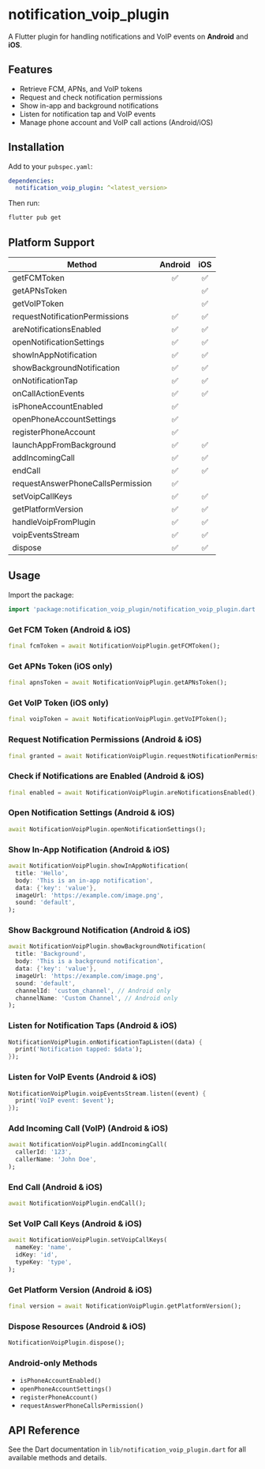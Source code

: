 # notification_voip_plugin

A Flutter plugin for handling notifications and VoIP events on **Android** and **iOS**.

## Features

- Retrieve FCM, APNs, and VoIP tokens
- Request and check notification permissions
- Show in-app and background notifications
- Listen for notification tap and VoIP events
- Manage phone account and VoIP call actions (Android/iOS)

## Installation

Add to your `pubspec.yaml`:

```yaml
dependencies:
  notification_voip_plugin: ^<latest_version>
```

Then run:

```sh
flutter pub get
```

## Platform Support

| Method                                 | Android | iOS   |
|-----------------------------------------|:-------:|:-----:|
| getFCMToken                            |   ✅    |  ✅   |
| getAPNsToken                           |         |  ✅   |
| getVoIPToken                           |         |  ✅   |
| requestNotificationPermissions          |   ✅    |  ✅   |
| areNotificationsEnabled                |   ✅    |  ✅   |
| openNotificationSettings               |   ✅    |  ✅   |
| showInAppNotification                  |   ✅    |  ✅   |
| showBackgroundNotification             |   ✅    |  ✅   |
| onNotificationTap                      |   ✅    |  ✅   |
| onCallActionEvents                     |   ✅    |  ✅   |
| isPhoneAccountEnabled                  |   ✅    |       |
| openPhoneAccountSettings               |   ✅    |       |
| registerPhoneAccount                   |   ✅    |       |
| launchAppFromBackground                |   ✅    |  ✅   |
| addIncomingCall                        |   ✅    |  ✅   |
| endCall                                |   ✅    |  ✅   |
| requestAnswerPhoneCallsPermission      |   ✅    |       |
| setVoipCallKeys                        |   ✅    |  ✅   |
| getPlatformVersion                     |   ✅    |  ✅   |
| handleVoipFromPlugin                   |   ✅    |  ✅   |
| voipEventsStream                       |   ✅    |  ✅   |
| dispose                                |   ✅    |  ✅   |

## Usage

Import the package:

```dart
import 'package:notification_voip_plugin/notification_voip_plugin.dart';
```

### Get FCM Token (Android & iOS)
```dart
final fcmToken = await NotificationVoipPlugin.getFCMToken();
```

### Get APNs Token (iOS only)
```dart
final apnsToken = await NotificationVoipPlugin.getAPNsToken();
```

### Get VoIP Token (iOS only)
```dart
final voipToken = await NotificationVoipPlugin.getVoIPToken();
```

### Request Notification Permissions (Android & iOS)
```dart
final granted = await NotificationVoipPlugin.requestNotificationPermissions();
```

### Check if Notifications are Enabled (Android & iOS)
```dart
final enabled = await NotificationVoipPlugin.areNotificationsEnabled();
```

### Open Notification Settings (Android & iOS)
```dart
await NotificationVoipPlugin.openNotificationSettings();
```

### Show In-App Notification (Android & iOS)
```dart
await NotificationVoipPlugin.showInAppNotification(
  title: 'Hello',
  body: 'This is an in-app notification',
  data: {'key': 'value'},
  imageUrl: 'https://example.com/image.png',
  sound: 'default',
);
```

### Show Background Notification (Android & iOS)
```dart
await NotificationVoipPlugin.showBackgroundNotification(
  title: 'Background',
  body: 'This is a background notification',
  data: {'key': 'value'},
  imageUrl: 'https://example.com/image.png',
  sound: 'default',
  channelId: 'custom_channel', // Android only
  channelName: 'Custom Channel', // Android only
);
```

### Listen for Notification Taps (Android & iOS)
```dart
NotificationVoipPlugin.onNotificationTapListen((data) {
  print('Notification tapped: $data');
});
```

### Listen for VoIP Events (Android & iOS)
```dart
NotificationVoipPlugin.voipEventsStream.listen((event) {
  print('VoIP event: $event');
});
```

### Add Incoming Call (VoIP) (Android & iOS)
```dart
await NotificationVoipPlugin.addIncomingCall(
  callerId: '123',
  callerName: 'John Doe',
);
```

### End Call (Android & iOS)
```dart
await NotificationVoipPlugin.endCall();
```

### Set VoIP Call Keys (Android & iOS)
```dart
await NotificationVoipPlugin.setVoipCallKeys(
  nameKey: 'name',
  idKey: 'id',
  typeKey: 'type',
);
```

### Get Platform Version (Android & iOS)
```dart
final version = await NotificationVoipPlugin.getPlatformVersion();
```

### Dispose Resources (Android & iOS)
```dart
NotificationVoipPlugin.dispose();
```

### Android-only Methods

- `isPhoneAccountEnabled()`
- `openPhoneAccountSettings()`
- `registerPhoneAccount()`
- `requestAnswerPhoneCallsPermission()`

## API Reference

See the Dart documentation in `lib/notification_voip_plugin.dart` for all available methods and details.
